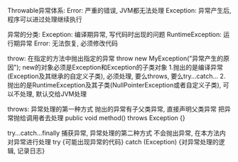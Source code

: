 Throwable异常体系:
	Error:
		严重的错误, JVM都无法处理
	Exception: 
		异常产生后, 程序可以进过处理继续执行
		
异常的分类:
	Exception:        编译期异常, 写代码时出现的问题
    RuntimeException: 运行期异常
    Error:            无法恢复, 必须修改代码

throw:
	在指定的方法中抛出指定的异常  throw new MyException(\"异常产生的原因\");
	new的对象必须是Exception和Exception的子类对象
	1.抛出的是编译异常(Exception及其继承的自定义子类), 必须处理, 要么throws, 要么try...catch...
	2.抛出的是RuntimeException及其子类(NullPointerException或者自定义子类), 可以不处理, 默认交给JVM处理

throws:
	异常处理的第一种方式
	抛出的异常有子父类异常, 直接声明父类异常
	把异常抛给调用者去处理   public void method() throws Exception {}
	
try...catch...finally
	捕获异常, 异常处理的第二种方式
	不会抛出异常, 在本方法内对异常进行处理
	try {可能出现异常的代码} catch (Exception) {对异常处理的逻辑, 记录日志}
		